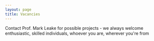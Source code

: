 ```yaml
---
layout: page
title: Vacancies
---
```


Contact Prof. Mark Leake for possible projects - we always welcome
enthusiastic, skilled individuals, whoever you are, wherever you're from


